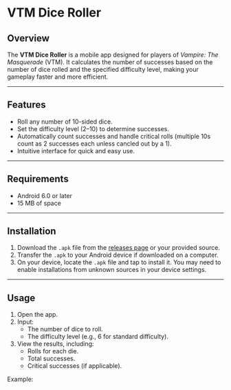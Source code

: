 # VTM Dice Roller

## Overview

The **VTM Dice Roller** is a mobile app designed for players of *Vampire: The Masquerade* (VTM). It calculates the number of successes based on the number of dice rolled and the specified difficulty level, making your gameplay faster and more efficient.

---

## Features

- Roll any number of 10-sided dice.
- Set the difficulty level (2–10) to determine successes.
- Automatically count successes and handle critical rolls (multiple 10s count as 2 successes each unless cancled out by a 1).
- Intuitive interface for quick and easy use.

---

## Requirements

- Android 6.0 or later
- 15 MB of space

---

## Installation

1. Download the `.apk` file from the [releases page](#) or your provided source.
2. Transfer the `.apk` to your Android device if downloaded on a computer.
3. On your device, locate the `.apk` file and tap to install it. You may need to enable installations from unknown sources in your device settings.

---

## Usage

1. Open the app.
2. Input:
   - The number of dice to roll.
   - The difficulty level (e.g., 6 for standard difficulty).
3. View the results, including:
   - Rolls for each die.
   - Total successes.
   - Critical successes (if applicable).

Example:
